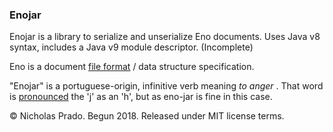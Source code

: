
### Enojar

Enojar is a library to serialize and unserialize Eno documents. Uses Java v8 syntax, includes a Java v9 module descriptor. (Incomplete)

Eno is a document [file format](https://github.com/eno-lang/eno) / data structure specification.

"Enojar" is a portuguese-origin, infinitive verb meaning _to anger_ . That word is [pronounced](https://en.wiktionary.org/wiki/enojar#Pronunciation) the 'j' as an 'h', but as eno-jar is fine in this case.

&copy; Nicholas Prado. Begun 2018. Released under MIT license terms.

